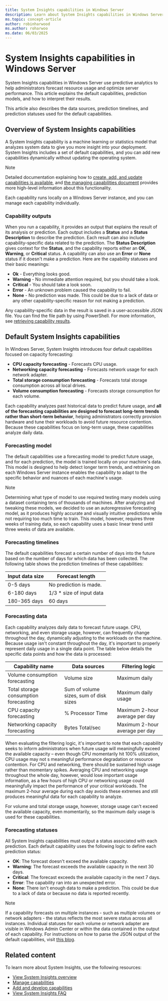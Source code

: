 ```yaml
---
title: System Insights capabilities in Windows Server
description: Learn about System Insights capabilities in Windows Server, including default capabilities and prediction models. Optimize your server performance with predictive analytics.
ms.topic: concept-article
author: robinharwood
ms.author: roharwoo
ms.date: 06/03/2025
---
```

# System Insights capabilities in Windows Server

System Insights capabilities in Windows Server use predictive analytics to help administrators forecast resource usage and optimize server performance. This article explains the default capabilities, prediction models, and how to interpret their results.

This article also describes the data sources, prediction timelines, and prediction statuses used for the default capabilities.

## Overview of System Insights capabilities

A System Insights capability is a machine learning or statistics model that analyzes system data to give you more insight into your deployment. System Insights includes a set of default capabilities, and you can add new capabilities dynamically without updating the operating system.

>[!NOTE]
>Detailed documentation explaining how to [create, add, and update capabilities is available](adding-and-developing-capabilities.md), and [the managing capabilities document](managing-capabilities.md) provides more high-level information about this functionality.

Each capability runs locally on a Windows Server instance, and you can manage each capability individually.

### Capability outputs

When you run a capability, it provides an output that explains the result of its analysis or prediction. Each output includes a **Status** and a **Status Description** to describe the prediction. Each result can also include capability-specific data related to the prediction. The **Status Description** gives context for the **Status**, and the capability reports either an **OK**, **Warning**, or **Critical** status. A capability can also use an **Error** or **None** status if it doesn't make a prediction. Here are the capability statuses and their basic meanings:

- **Ok** - Everything looks good.
- **Warning** - No immediate attention required, but you should take a look.
- **Critical** - You should take a look soon.
- **Error** - An unknown problem caused the capability to fail.
- **None** - No prediction was made. This could be due to a lack of data or any other capability-specific reason for not making a prediction.

Any capability-specific data in the result is saved in a user-accessible JSON file. You can find the file path by using PowerShell. For more information, see [retrieving capability results](./managing-capabilities.md#retrieving-capability-results).

## Default System Insights capabilities

In Windows Server, System Insights introduces four default capabilities focused on capacity forecasting:

- **CPU capacity forecasting** - Forecasts CPU usage.
- **Networking capacity forecasting** - Forecasts network usage for each network adapter.
- **Total storage consumption forecasting** - Forecasts total storage consumption across all local drives.
- **Volume consumption forecasting** - Forecasts storage consumption for each volume.

Each capability analyzes past historical data to predict future usage, and **all of the forecasting capabilities are designed to forecast long-term trends rather than short-term behavior**, helping administrators correctly provision hardware and tune their workloads to avoid future resource contention. Because these capabilities focus on long-term usage, these capabilities analyze daily data.

### Forecasting model

The default capabilities use a forecasting model to predict future usage, and for each prediction, the model is trained locally on your machine's data. This model is designed to help detect longer term trends, and retraining on each Windows Server instance enables the capability to adapt to the specific behavior and nuances of each machine's usage.

>[!NOTE]
>Determining what type of model to use required testing many models using a dataset containing tens of thousands of machines. After analyzing and tweaking these models, we decided to use an autoregressive forecasting model, as it produces highly accurate and visually intuitive predictions while not requiring too much time to train. This model, however, requires three weeks of training data, so each capability uses a basic linear trend until three weeks of data are available.

### Forecasting timelines

The default capabilities forecast a certain number of days into the future based on the number of days for which data has been collected. The following table shows the prediction timelines of these capabilities:

| Input data size | Forecast length |
| --------------- | --------------- |
| 0-5 days | No prediction is made. |
| 6-180 days | 1/3 * size of input data |
| 180-365 days | 60 days |

### Forecasting data

Each capability analyzes daily data to forecast future usage. CPU, networking, and even storage usage, however, can frequently change throughout the day, dynamically adjusting to the workloads on the machine. Because usage isn't constant throughout the day, it's important to properly represent daily usage in a single data point. The table below details the specific data points and how the data is processed:

| Capability name | Data sources | Filtering logic |
| --------------- | -------------- | ---------------- |
| Volume consumption forecasting        | Volume size                    | Maximum daily  |
| Total storage consumption forecasting | Sum of volume sizes, sum of disk sizes  | Maximum daily usage |
| CPU capacity forecasting              | % Processor Time  | Maximum 2-hour average per day |
| Networking capacity forecasting       | Bytes Total/sec         | Maximum 2-hour average per day |

When evaluating the filtering logic, it's important to note that each capability seeks to inform administrators when future usage will meaningfully exceed the available capacity – even though CPU momentarily hit 100% utilization, CPU usage may not s meaningful performance degradation or resource contention. For CPU and networking, there should be sustained high usage rather than momentary spikes. Averaging CPU and networking usage throughout the whole day, however, would lose important usage information, as a few hours of high CPU or networking usage could meaningfully impact the performance of your critical workloads. The maximum 2-hour average during each day avoids these extremes and still produces meaningful data for each capability to analyze.

For volume and total storage usage, however, storage usage can't exceed the available capacity, even momentarily, so the maximum daily usage is used for these capabilities.

### Forecasting statuses

All System Insights capabilities must output a status associated with each prediction. Each default capability uses the following logic to define each prediction status:

- **OK**: The forecast doesn't exceed the available capacity.
- **Warning**: The forecast exceeds the available capacity in the next 30 days.
- **Critical**: The forecast exceeds the available capacity in the next 7 days.
- **Error**: The capability ran into an unexpected error.
- **None**: There isn't enough data to make a prediction. This could be due to a lack of data or because no data is reported recently.

>[!NOTE]
>If a capability forecasts on multiple instances - such as multiple volumes or network adapters - the status reflects the most severe status across all instances. Individual statuses for each volume or network adapter are visible in Windows Admin Center or within the data contained in the output of each capability. For instructions on how to parse the JSON output of the default capabilities, visit [this blog](https://aka.ms/systeminsights-mitigationscripts).

## Related content

To learn more about System Insights, use the following resources:

- [View System Insights overview](overview.md)
- [Manage capabilities](managing-capabilities.md)
- [Add and develop capabilities](adding-and-developing-capabilities.md)
- [View System Insights FAQ](faq.md)
